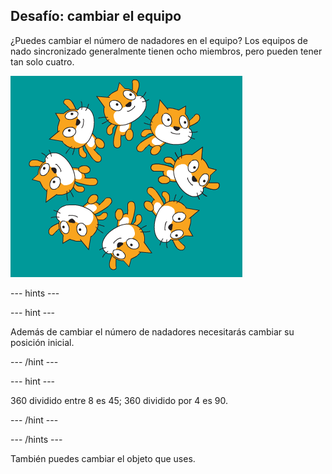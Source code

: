 ## Desafío: cambiar el equipo

¿Puedes cambiar el número de nadadores en el equipo? Los equipos de nado sincronizado generalmente tienen ocho miembros, pero pueden tener tan solo cuatro.

![8 gatos nadadores en el equipo](images/swim-eight.png)

--- hints ---

--- hint ---

Además de cambiar el número de nadadores necesitarás cambiar su posición inicial.

--- /hint ---

--- hint ---

360 dividido entre 8 es 45; 360 dividido por 4 es 90.

--- /hint ---

--- /hints ---

También puedes cambiar el objeto que uses. 
